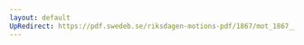 ```yaml
---
layout: default
UpRedirect: https://pdf.swedeb.se/riksdagen-motions-pdf/1867/mot_1867__ak__00133/mot_1867__ak__00133_043.pdf
---
```

